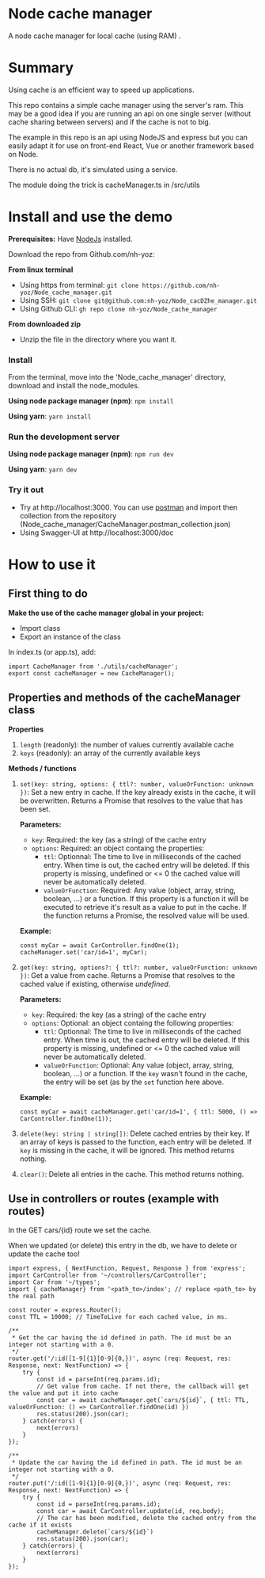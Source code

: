 # Node cache manager
A node cache manager for local cache (using RAM) .

# Summary
Using cache is an efficient way to speed up applications.

This repo contains a simple cache manager using the server's ram. This may be a good idea if you are running an api on one single server (without cache sharing between servers) and if the cache is not to big. 

The example in this repo is an api using NodeJS and express but you can easily adapt it for use on front-end React, Vue or another framework based on Node.

There is no actual db, it's simulated using a service.

The module doing the trick is cacheManager.ts in /src/utils

# Install and use the demo
**Prerequisites:** Have [NodeJs](https://nodejs.org) installed.

Download the repo from Github.com/nh-yoz:

**From linux terminal**
- Using https from terminal: ```git clone https://github.com/nh-yoz/Node_cache_manager.git```
- Using SSH: ```git clone git@github.com:nh-yoz/Node_cacDZhe_manager.git```
- Using Github CLI: ```gh repo clone nh-yoz/Node_cache_manager```

**From downloaded zip**
- Unzip the file in the directory where you want it.

### Install
From the terminal, move into the 'Node_cache_manager' directory, download and install the node_modules.

**Using node package manager (npm)**: ```npm install```

**Using yarn**: ```yarn install```

###  Run the development server
**Using node package manager (npm)**: ```npm run dev```

**Using yarn**: ```yarn dev```

### Try it out
- Try at http://localhost:3000. You can use [postman](https://www.postman.com/downloads/) and import then collection from the repository (Node_cache_manager/CacheManager.postman_collection.json)
- Using Swagger-UI at http://localhost:3000/doc


# How to use it

## First thing to do
**Make the use of the cache manager global in your project:**
- Import class
- Export an instance of the class 

In index.ts (or app.ts), add:

```
import CacheManager from './utils/cacheManager';
export const cacheManager = new CacheManager();
```

## Properties and methods of the cacheManager class

**Properties**
1. `length` (readonly): the number of values currently available cache
2. `keys` (readonly): an array of the currently available keys

**Methods / functions**
1. `set(key: string, options: { ttl?: number, valueOrFunction: unknown })`: Set a new entry in cache. If the key already exists in the cache, it will be overwritten. Returns a Promise that resolves to the value that has been set.

    **Parameters:**
    - `key`: Required: the key (as a string) of the cache entry
    - `options`: Required: an object containg the properties:
        - `ttl`: Optionnal: The time to live in milliseconds of the cached entry. When time is out, the cached entry will be deleted. If this property is missing, undefined or <= 0  the cached value will never be automatically deleted.
        - `valueOrFunction`: Required: Any value (object, array, string, boolean, ...) or a function. If this property is a function it will be executed to retrieve it's result as a value to put in the cache. If the function returns a Promise, the resolved value will be used.

    **Example:**
    ```
    const myCar = await CarController.findOne(1);
    cacheManager.set('car/id=1', myCar);
    ```
2. `get(key: string, options?: { ttl?: number, valueOrFunction: unknown })`: Get a value from cache. Returns a Promise that resolves to the cached value if existing, otherwise *undefined*.

    **Parameters:**
    - `key`: Required: the key (as a string) of the cache entry
    - `options`: Optional: an object containg the following properties:
        - `ttl`: Optionnal: The time to live in milliseconds of the cached entry. When time is out, the cached entry will be deleted. If this property is missing, undefined or <= 0  the cached value will never be automatically deleted.
        - `valueOrFunction`: Optional: Any value (object, array, string, boolean, ...) or a function. If the `key` wasn't found in the cache, the entry will be set (as by the 
        `set` function here above.

    **Example:**
    ```
    const myCar = await cacheManager.get('car/id=1', { ttl: 5000, () => CarController.findOne(1));
    ``` 

3. `delete(key: string | string[])`: Delete cached entries by their key. If an array of keys is passed to the function, each entry will be deleted. If `key` is missing in the cache, it will be ignored. This method returns nothing. 
4. `clear()`: Delete all entries in the cache. This method returns nothing.

## Use in controllers or routes (example with routes)
In the GET cars/{id} route we set the cache.

When we updated (or delete) this entry in the db, we have to delete or update the cache too!

```
import express, { NextFunction, Request, Response } from 'express';
import CarController from '~/controllers/CarController';
import Car from '~/types';
import { cacheManager} from '<path_to>/index'; // replace <path_to> by the real path

const router = express.Router();
const TTL = 10000; // TimeToLive for each cached value, in ms.

/**
 * Get the car having the id defined in path. The id must be an integer not starting with a 0.
 */ 
router.get('/:id([1-9]{1}[0-9]{0,})', async (req: Request, res: Response, next: NextFunction) => {
    try {
        const id = parseInt(req.params.id);
        // Get value from cache. If not there, the callback will get the value and put it into cache
        const car = await cacheManager.get(`cars/${id}`, { ttl: TTL, valueOrFunction: () => CarController.findOne(id) })
        res.status(200).json(car);
    } catch(errors) {
        next(errors)
    }
});

/**
 * Update the car having the id defined in path. The id must be an integer not starting with a 0.
 */ 
router.put('/:id([1-9]{1}[0-9]{0,})', async (req: Request, res: Response, next: NextFunction) => {
    try {
        const id = parseInt(req.params.id);
        const car = await CarController.update(id, req.body);
        // The car has been modified, delete the cached entry from the cache if it exists
        cacheManager.delete(`cars/${id}`)
        res.status(200).json(car);
    } catch(errors) {
        next(errors)
    }
});
```








